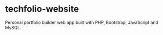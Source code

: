 # techfolio-website
Personal portfolio builder web app built with PHP, Bootstrap, JavaScript and MySQL.
